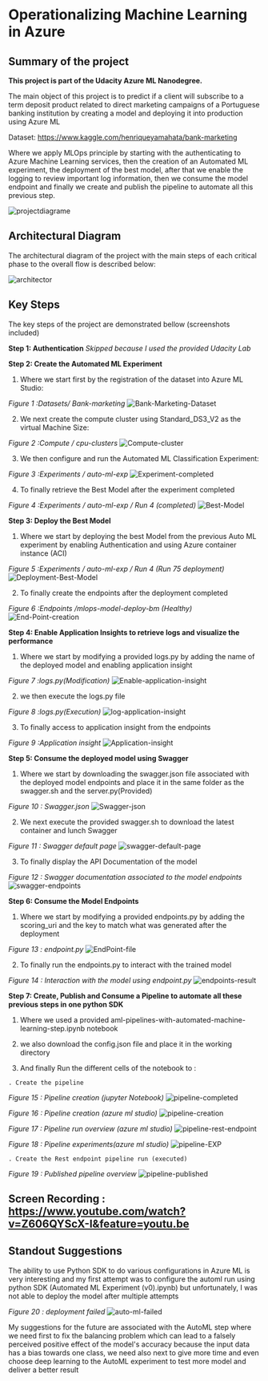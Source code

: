 # Operationalizing Machine Learning in Azure

## Summary of the project

**This project is part of the Udacity Azure ML Nanodegree.**

The main object of this project is to predict if a client will subscribe to a term deposit product related to direct marketing campaigns of a Portuguese banking institution by creating a model and deploying it into production using Azure ML

Dataset: https://www.kaggle.com/henriqueyamahata/bank-marketing 

Where we apply MLOps principle by starting with the authenticating to Azure Machine Learning services, then the creation of an Automated ML experiment, the deployment of the best model, after that we enable the logging to review important log information, then we consume the model endpoint and finally we create and publish the pipeline to automate all this previous step.

![projectdiagrame](Main-step-project.png "projectdiagrame")

## Architectural Diagram
The architectural diagram of the project with the main steps of each critical phase to the overall flow is described below:

![architector](architector.png "architecture")

## Key Steps
The key steps of the project are demonstrated bellow (screenshots included)

**Step 1: Authentication**  *Skipped because I used the provided Udacity Lab*

**Step 2: Create the Automated ML Experiment**

 1. Where we start first by the registration of the dataset into Azure ML Studio:
 
*Figure 1 :Datasets/ Bank-marketing*
![Bank-Marketing-Dataset](Bank-Marketing-Dataset.png "Bank Marketing Dataset")

 2. We next create the compute cluster using Standard_DS3_V2 as the virtual Machine Size:

*Figure 2 :Compute / cpu-clusters*
![Compute-cluster](Compute-cluster.png "Compute-cluster")

 3. We then configure and run the Automated ML Classification Experiment:
 
*Figure 3 :Experiments / auto-ml-exp*
![Experiment-completed](Experiment-completed.png "Experiment-completed")

 4. To finally retrieve the Best Model after the experiment completed
 
*Figure 4 :Experiments / auto-ml-exp / Run 4 (completed)*
![Best-Model](Best-Model.png "Best-Model")

**Step 3: Deploy the Best Model**

 1. Where we start by deploying the best Model from the previous Auto ML experiment by enabling Authentication and using Azure container instance (ACI)

*Figure 5 :Experiments / auto-ml-exp / Run 4 (Run 75 deployment)*
![Deployment-Best-Model](Deployment-Best-Model.PNG "Deployment-Best-Model")

 2. To finally create the endpoints after the deployment completed
 
*Figure 6 :Endpoints /mlops-model-deploy-bm  (Healthy)*
![End-Point-creation](End-Point-creation.PNG "End-Point-creation")

**Step 4: Enable Application Insights to retrieve logs and visualize the performance**

 1. Where we start by modifying a provided logs.py by adding the name of the deployed model and enabling application insight 
 
 *Figure 7 :logs.py(Modification)*
 ![Enable-application-insight](Enable-application-insight.png "Enable-application-insight")
 
  2. we then execute the logs.py file 
  
 *Figure 8 :logs.py(Execution)*
  ![log-application-insight](log-application-insight.PNG "log-application-insight")
  
  3. To finally access to application insight  from the endpoints 
  
 *Figure 9 :Application insight*
 ![Application-insight]( Application-insight.png " Application-insight")
 
 **Step 5: Consume the deployed model using Swagger**
 
  1. Where we start by downloading the swagger.json file associated with the deployed model endpoints and place it in the same folder as the swagger.sh and the server.py(Provided)
  
   *Figure 10 : Swagger.json*
   ![Swagger-json]( Swagger-json.png " Swagger-json")
   
  2. We next execute the provided swagger.sh to download the latest container and lunch Swagger
  
  *Figure 11 : Swagger default page*
   ![swagger-default-page]( swagger-default-page.PNG " swagger-default-page.PNG")
   
  3. To finally display the API Documentation of the model 
  
  *Figure 12 : Swagger documentation associated to the model endpoints*
   ![swagger-endpoints](swagger-endpoints.PNG " swagger-endpoints")
   
 **Step 6: Consume the Model Endpoints**
 
  1. Where we start by modifying a provided endpoints.py by adding the scoring_uri and the key to match what was generated after the deployment
  
  *Figure 13 : endpoint.py*
   ![EndPoint-file](EndPoint-file.PNG " EndPoint-file")
   
  2. To finally run the endpoints.py to interact with the trained model
  
  *Figure 14 : Interaction with the model using endpoint.py*
   ![endpoints-result](endpoints-result.PNG " endpoints-result")
   
   **Step 7: Create, Publish and Consume a Pipeline to automate all these previous steps in one python SDK**

  1. Where we used a provided aml-pipelines-with-automated-machine-learning-step.ipynb notebook
  
  2. we also download the config.json file and place it in the working directory
  
  3. And finally Run the different cells of the notebook to :
  
    . Create the pipeline
 
  *Figure 15 : Pipeline creation (jupyter Notebook)*
  ![pipeline-completed](pipeline-completed.PNG " pipeline-completed")
  
  *Figure 16 : Pipeline creation (azure ml studio)*
  ![pipeline-creation](pipeline-creation.PNG " pipeline-creation")
  
  *Figure 17 : Pipeline run overview (azure ml studio)*
  ![pipeline-rest-endpoint](pipeline-rest-endpoint.png " pipeline-rest-endpoint")
  
   *Figure 18 : Pipeline experiments(azure ml studio)*
  ![pipeline-EXP](pipeline-exp.PNG " pipeline-EXP")
  
    . Create the Rest endpoint pipeline run (executed)
    
   *Figure 19 : Published pipeline overview*
 ![pipeline-published](pipelin-published.PNG " pipeline-publishe")
   
  
## Screen Recording : https://www.youtube.com/watch?v=Z606QYScX-I&feature=youtu.be

## Standout Suggestions
The ability to use Python SDK to do various configurations in Azure ML is very interesting and my first attempt was to configure the automl run using python SDK (Automated ML Experiment (v0).ipynb) but unfortunately, I was not able to deploy the model after multiple attempts
   
*Figure 20 : deployment failed*
![auto-ml-failed](auto-ml-failed.png " auto-ml-failed")

My suggestions for the future are associated with the AutoML step where we need first to fix the balancing problem which can lead to a falsely perceived positive effect of the model's accuracy because the input data has a bias towards one class, we need also next to give more time and even choose deep learning to the AutoML experiment to test more model and deliver a better result 
